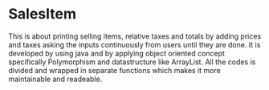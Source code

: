 # SalesItem
This is about printing selling items, relative taxes and totals by adding prices and taxes asking the inputs continuously from users until they are done.
It is developed by using java and by  applying object oriented concept specifically Polymorphism and datastructure like ArrayList. All the codes is divided and  wrapped in separate functions which makes it more maintainable and readeable.
